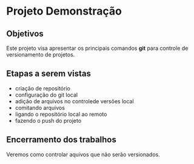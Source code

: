 # Projeto Demonstração
## Objetivos
Este projeto visa apresentar os principais comandos **git** para controle de versionamento de projetos.

## Etapas a serem vistas
- criação de repositório
- configuração do git local
- adição de arquivos no controlede versões local
- comitando arquivos
- ligando o repositório local ao remoto
- fazendo o push do projeto

## Encerramento dos trabalhos
Veremos como controlar aquivos que não serão versionados.
